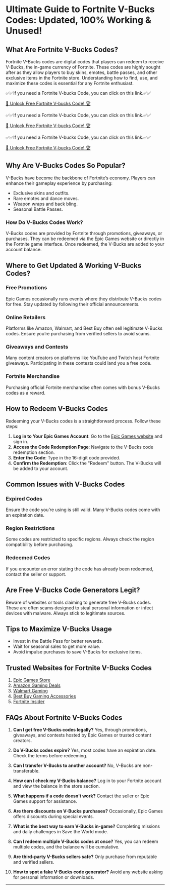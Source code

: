 # Ultimate Guide to Fortnite V-Bucks Codes: Updated, 100% Working & Unused!

## What Are Fortnite V-Bucks Codes?

Fortnite V-Bucks codes are digital codes that players can redeem to receive V-Bucks, the in-game currency of Fortnite. These codes are highly sought after as they allow players to buy skins, emotes, battle passes, and other exclusive items in the Fortnite store. Understanding how to find, use, and maximize these codes is essential for any Fortnite enthusiast.

✅✅If you need a  Fortnite V-bucks Code, you can click on this link.✅✅

[🚀 Unlock Free Fortnite V-bucks Code! 🏆 ](https://therewardgate.com/fortnitevbucks/)

✅✅If you need a  Fortnite V-bucks Code, you can click on this link.✅✅

[🚀 Unlock Free Fortnite V-bucks Code! 🏆 ](https://therewardgate.com/fortnitevbucks/)

✅✅If you need a  Fortnite V-bucks Code, you can click on this link.✅✅

[🚀 Unlock Free Fortnite V-bucks Code! 🏆 ](https://therewardgate.com/fortnitevbucks/)


## Why Are V-Bucks Codes So Popular?

V-Bucks have become the backbone of Fortnite’s economy. Players can enhance their gameplay experience by purchasing:

- Exclusive skins and outfits.
- Rare emotes and dance moves.
- Weapon wraps and back bling.
- Seasonal Battle Passes.

### How Do V-Bucks Codes Work?

V-Bucks codes are provided by Fortnite through promotions, giveaways, or purchases. They can be redeemed via the Epic Games website or directly in the Fortnite game interface. Once redeemed, the V-Bucks are added to your account balance.

## Where to Get Updated & Working V-Bucks Codes?

### Free Promotions

Epic Games occasionally runs events where they distribute V-Bucks codes for free. Stay updated by following their official announcements.

### Online Retailers

Platforms like Amazon, Walmart, and Best Buy often sell legitimate V-Bucks codes. Ensure you’re purchasing from verified sellers to avoid scams.

### Giveaways and Contests

Many content creators on platforms like YouTube and Twitch host Fortnite giveaways. Participating in these contests could land you a free code.

### Fortnite Merchandise

Purchasing official Fortnite merchandise often comes with bonus V-Bucks codes as a reward.

## How to Redeem V-Bucks Codes

Redeeming your V-Bucks codes is a straightforward process. Follow these steps:

1. **Log in to Your Epic Games Account**: Go to the [Epic Games website](https://www.epicgames.com) and sign in.
2. **Access the Code Redemption Page**: Navigate to the V-Bucks code redemption section.
3. **Enter the Code**: Type in the 16-digit code provided.
4. **Confirm the Redemption**: Click the "Redeem" button. The V-Bucks will be added to your account.

## Common Issues with V-Bucks Codes

### Expired Codes

Ensure the code you’re using is still valid. Many V-Bucks codes come with an expiration date.

### Region Restrictions

Some codes are restricted to specific regions. Always check the region compatibility before purchasing.

### Redeemed Codes

If you encounter an error stating the code has already been redeemed, contact the seller or support.

## Are Free V-Bucks Code Generators Legit?

Beware of websites or tools claiming to generate free V-Bucks codes. These are often scams designed to steal personal information or infect devices with malware. Always stick to legitimate sources.

## Tips to Maximize V-Bucks Usage

- Invest in the Battle Pass for better rewards.
- Wait for seasonal sales to get more value.
- Avoid impulse purchases to save V-Bucks for exclusive items.

## Trusted Websites for Fortnite V-Bucks Codes

1. [Epic Games Store](https://www.epicgames.com/store/en-US/)
2. [Amazon Gaming Deals](https://www.amazon.com/)
3. [Walmart Gaming](https://www.walmart.com/)
4. [Best Buy Gaming Accessories](https://www.bestbuy.com/)
5. [Fortnite Insider](https://fortniteinsider.com/)

## FAQs About Fortnite V-Bucks Codes

1. **Can I get free V-Bucks codes legally?**
   Yes, through promotions, giveaways, and contests hosted by Epic Games or trusted content creators.

2. **Do V-Bucks codes expire?**
   Yes, most codes have an expiration date. Check the terms before redeeming.

3. **Can I transfer V-Bucks to another account?**
   No, V-Bucks are non-transferable.

4. **How can I check my V-Bucks balance?**
   Log in to your Fortnite account and view the balance in the store section.

5. **What happens if a code doesn’t work?**
   Contact the seller or Epic Games support for assistance.

6. **Are there discounts on V-Bucks purchases?**
   Occasionally, Epic Games offers discounts during special events.

7. **What is the best way to earn V-Bucks in-game?**
   Completing missions and daily challenges in Save the World mode.

8. **Can I redeem multiple V-Bucks codes at once?**
   Yes, you can redeem multiple codes, and the balance will be cumulative.

9. **Are third-party V-Bucks sellers safe?**
   Only purchase from reputable and verified sellers.

10. **How to spot a fake V-Bucks code generator?**
    Avoid any website asking for personal information or downloads.

---
